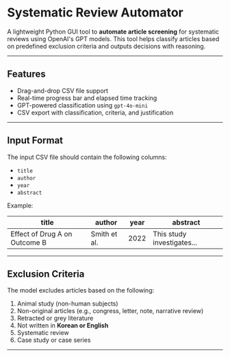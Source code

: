 # Systematic Review Automator

A lightweight Python GUI tool to **automate article screening** for systematic reviews using OpenAI's GPT models. This tool helps classify articles based on predefined exclusion criteria and outputs decisions with reasoning.

---

## Features

- Drag-and-drop CSV file support  
- Real-time progress bar and elapsed time tracking  
- GPT-powered classification using `gpt-4o-mini`  
- CSV export with classification, criteria, and justification

---

## Input Format

The input CSV file should contain the following columns:

- `title`
- `author`
- `year`
- `abstract`

Example:

| title                          | author       | year | abstract              |
|-------------------------------|--------------|------|------------------------|
| Effect of Drug A on Outcome B | Smith et al. | 2022 | This study investigates... |

---

## Exclusion Criteria

The model excludes articles based on the following:

1. Animal study (non-human subjects)  
2. Non-original articles (e.g., congress, letter, note, narrative review)  
3. Retracted or grey literature  
4. Not written in **Korean or English**  
5. Systematic review  
6. Case study or case series  


---
